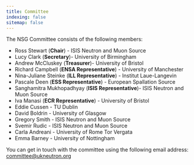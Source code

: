 ```yaml
---
title: Committee
indexing: false
sitemap: false
---
```


The NSG Committee consists of the following members:
- Ross Stewart (**Chair**) - ISIS Neutron and Muon Source
- Lucy Clark (**Secretary**)- University of Birmingham
- Andrew McCluskey (**Treasurer**)- University of Bristol
- Richard Campbell (**ENSA Representative**) - University of Manchester
- Nina-Juliane Steinke (**ILL Representative**) - Institut Laue-Langevin
- Pascale Deen (**ESS Representative**) - European Spallation Source
- Sanghamitra Mukhopadhyay (**ISIS Representative**)- ISIS Neutron and Muon Source
- Iva Manasi (**ECR Representative**) - University of Bristol
- Eddie Cussen - TU Dublin
- David Boldrin - University of Glasgow
- Gregory Smith - ISIS Neutron and Muon Source
- Svemir Rudic - ISIS Neutron and Muon Source
- Carla Andreani - University of Rome Tor Vergata
- Emma Barney - University of Nottingham

  
You can get in touch with the committee using the following email address: [committee@ukneutron.org](mailto:committee@ukneutron.org)
